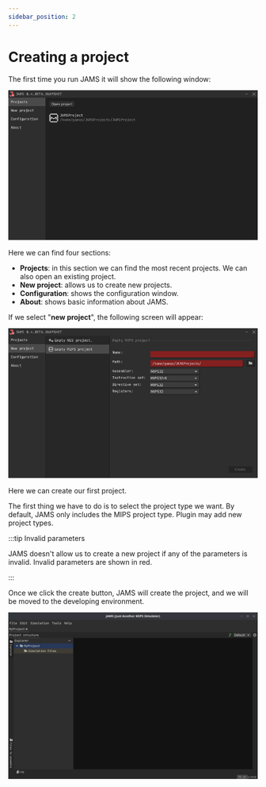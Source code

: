 ```yaml
---
sidebar_position: 2
---
```


# Creating a project

The first time you run JAMS it will show the following window:

![Main Window](/img/docs/getting-started/mainWindow.png)

Here we can find four sections:

- **Projects**: in this section we can find the most recent projects. We can also open an existing project.
- **New project**: allows us to create new projects.
- **Configuration**: shows the configuration window.
- **About**: shows basic information about JAMS.

If we select "**new project**", the following screen will appear:

![Main Window New Project](/img/docs/getting-started/mainWindowNewProject.png)

Here we can create our first project.

The first thing we have to do is to select the project type we want. By default, JAMS only includes the MIPS project
type. Plugin may add new project types.

:::tip Invalid parameters

JAMS doesn't allow us to create a new project if any of the parameters is invalid. Invalid parameters are shown in red.

:::

Once we click the create button, JAMS will create the project, and we will be moved to the developing environment.

![Empty project](/img/docs/getting-started/emptyProject.png)